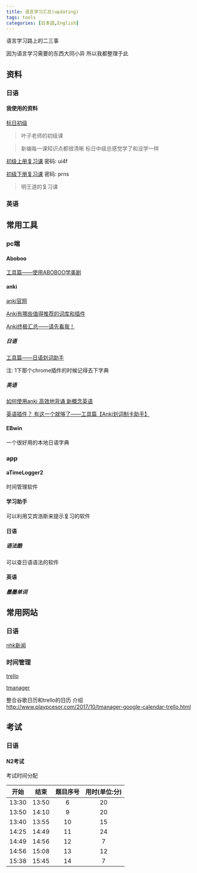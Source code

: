 ```yaml
---
title: 语言学习汇总(updating)
tags: tools
categories: [日本語,English]
---
```

语言学习路上的二三事
<!--more-->

因为语言学习需要的东西大同小异 所以我都整理于此

## 资料

### 日语

#### 我使用的资料
[标日初级](https://www.bilibili.com/video/av3060477/?from=search&seid=15325896545265664426)
> 叶子老师的初级课

<!-- [新编日语(4册全)]() -->
> 新编每一课知识点都很清晰 标日中级总感觉学了和没学一样

[初级上册复习课](https://pan.baidu.com/s/1kVtGvB5)  密码: ui4f

[初级下册复习课](https://pan.baidu.com/s/1jH9Hegm)  密码: prns
> 明王道的复习课

### 英语

## 常用工具

### pc端

#### Aboboo

[工具篇——使用ABOBOO学美剧](https://zhuanlan.zhihu.com/p/21930503?refer=-anki)

#### anki

[anki官网](https://apps.ankiweb.net)

[Anki有哪些值得推荐的词库和插件](https://www.zhihu.com/question/43951518)

[Anki终极汇总——请先看我！](https://zhuanlan.zhihu.com/p/21328602?refer=-anki)

##### 日语

[工具篇——日语划词助手](https://zhuanlan.zhihu.com/p/21702356?refer=-anki)

注: 1下那个chrome插件的时候记得去下字典

##### 英语

[如何使用anki 高效地背诵 新概念英语](https://www.zhihu.com/question/20977466/answer/234197535)

[英语插件？ 有这一个就够了——工具篇【Anki划词制卡助手】](https://zhuanlan.zhihu.com/p/22472893?refer=-anki)

#### EBwin

一个很好用的本地日语字典

### app

#### aTimeLogger2

时间管理软件

#### 学习助手

可以利用艾宾浩斯来提示复习的软件

#### 日语

#####  语法酷

可以查日语语法的软件

#### 英语

##### 墨墨单词

## 常用网站

### 日语

[nhk新闻](http://www3.nhk.or.jp/)

### 时间管理

[trello](https://trello.com)

[tmanager](https://www.tmanager.co)

整合谷歌日历和trello的日历 介绍  http://www.playpcesor.com/2017/10/tmanager-google-calendar-trello.html

## 考试

### 日语

#### N2考试

考试时间分配

|  开始   |  结束   | 题目序号 |  用时(单位:分)  |
| :---: | :---: | :--: | :--: |
| 13:30 | 13:50 |  6   |  20  |
| 13:50 | 14:10 |  9   |  20  |
| 13:40 | 13:55 |  10  |  15  |
| 14:25 | 14:49 |  11  |  24  |
| 14:49 | 14:56 |  12  |  7   |
| 14:56 | 15:08 |  13  |  12  |
| 15:38 | 15:45 |  14  |  7   |
